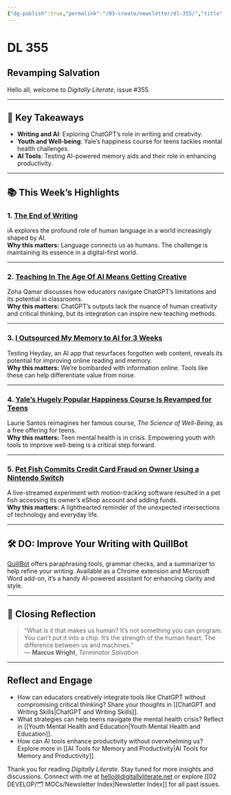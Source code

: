 ```yaml
---
{"dg-publish":true,"permalink":"/03-create/newsletter/dl-355/","title":"Revamping Salvation","tags":["chatgpt","gaming","writing"]}
---
```



# DL 355

## Revamping Salvation

Hello all, welcome to _Digitally Literate_, issue #355.

---

## 🔖 Key Takeaways

- **Writing and AI**: Exploring ChatGPT’s role in writing and creativity.
- **Youth and Well-being**: Yale’s happiness course for teens tackles mental health challenges.
- **AI Tools**: Testing AI-powered memory aids and their role in enhancing productivity.

---

## 📚 This Week’s Highlights

### 1. **[The End of Writing](https://ia.net/topics/the-end-of-writing-ia-on-ai)**  
iA explores the profound role of human language in a world increasingly shaped by AI.  
**Why this matters:** Language connects us as humans. The challenge is maintaining its essence in a digital-first world.  

---

### 2. **[Teaching In The Age Of AI Means Getting Creative](https://fivethirtyeight.com/features/teaching-in-the-age-of-ai-means-getting-creative/)**  
Zoha Qamar discusses how educators navigate ChatGPT’s limitations and its potential in classrooms.  
**Why this matters:** ChatGPT’s outputs lack the nuance of human creativity and critical thinking, but its integration can inspire new teaching methods.

---

### 3. **[I Outsourced My Memory to AI for 3 Weeks](https://www.businessinsider.com/i-outsourced-my-memory-remember-what-you-read-using-ai-2023-1)**  
Testing Heyday, an AI app that resurfaces forgotten web content, reveals its potential for improving online reading and memory.  
**Why this matters:** We’re bombarded with information online. Tools like these can help differentiate value from noise.

---

### 4. **[Yale’s Hugely Popular Happiness Course Is Revamped for Teens](https://www.washingtonpost.com/wellness/2023-01-23/yale-happiness-course-teens/)**  
Laurie Santos reimagines her famous course, _The Science of Well-Being_, as a free offering for teens.  
**Why this matters:** Teen mental health is in crisis. Empowering youth with tools to improve well-being is a critical step forward.

---

### 5. **[Pet Fish Commits Credit Card Fraud on Owner Using a Nintendo Switch](https://www.techspot.com/news/97334-pet-fish-commits-credit-card-fraud-owner-using.html)**  
A live-streamed experiment with motion-tracking software resulted in a pet fish accessing its owner’s eShop account and adding funds.  
**Why this matters:** A lighthearted reminder of the unexpected intersections of technology and everyday life.

---

## 🛠️ DO: Improve Your Writing with QuillBot

[QuillBot](https://quillbot.com/) offers paraphrasing tools, grammar checks, and a summarizer to help refine your writing. Available as a Chrome extension and Microsoft Word add-on, it’s a handy AI-powered assistant for enhancing clarity and style.

---

## 🌟 Closing Reflection

> “What is it that makes us human? It’s not something you can program. You can’t put it into a chip. It’s the strength of the human heart. The difference between us and machines.”  
> — **Marcus Wright**, _Terminator Salvation_

---

## Reflect and Engage

- How can educators creatively integrate tools like ChatGPT without compromising critical thinking? Share your thoughts in [[ChatGPT and Writing Skills\|ChatGPT and Writing Skills]].
- What strategies can help teens navigate the mental health crisis? Reflect in [[Youth Mental Health and Education\|Youth Mental Health and Education]].
- How can AI tools enhance productivity without overwhelming us? Explore more in [[AI Tools for Memory and Productivity\|AI Tools for Memory and Productivity]].

Thank you for reading _Digitally Literate_. Stay tuned for more insights and discussions. Connect with me at [hello@digitallyliterate.net](mailto:hello@digitallyliterate.net) or explore [[02 DEVELOP/🗂️ MOCs/Newsletter Index\|Newsletter Index]] for all past issues.
